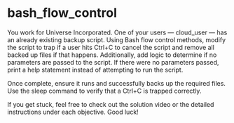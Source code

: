 # bash_flow_control

You work for Universe Incorporated. One of your users — cloud_user — has an already existing backup script. Using Bash flow control methods, modify the script to trap if a user hits Ctrl+C to cancel the script and remove all backed up files if that happens. Additionally, add logic to determine if no parameters are passed to the script. If there were no parameters passed, print a help statement instead of attempting to run the script.

Once complete, ensure it runs and successfully backs up the required files. Use the sleep command to verify that a Ctrl+C is trapped correctly.

If you get stuck, feel free to check out the solution video or the detailed instructions under each objective. Good luck!
